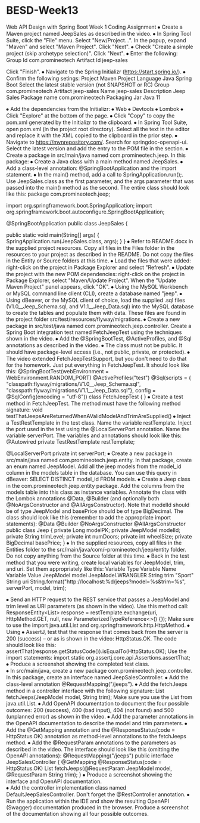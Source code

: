 # BESD-Week13
Web API Design with Spring Boot Week 1 Coding Assignment
⦁	Create a Maven project named JeepSales as described in the video. 
⦁	In Spring Tool Suite, click the "File" menu. Select "New/Project…". In the popup, expand "Maven" and select "Maven Project". Click "Next".
⦁	Check "Create a simple project (skip archetype selection)". Click "Next".
⦁	Enter the following:
Group Id	com.promineotech
Artifact Id	jeep-sales

Click "Finish".
⦁	Navigate to the Spring Initializr (https://start.spring.io/). 
⦁	Confirm the following setings:
Project	Maven Project
Language	Java
Spring Boot	Select the latest stable version (not SNAPSHOT or RC)
Group	com.promineotech
Artifact	jeep-sales
Name	jeep-sales
Description	Jeep Sales
Package name	com.promineotech
Packaging	Jar
Java	11

⦁	Add the dependencies from the Initializr:
⦁	Web
⦁	Devtools
⦁	Lombok
⦁	Click "Explore" at the bottom of the page.
⦁	Click "Copy" to copy the pom.xml generated by the Initializr to the clipboard.
⦁	In Spring Tool Suite, open pom.xml (in the project root directory). Select all the text in the editor and replace it with the XML copied to the clipboard in the prior step.
⦁	Navigate to https://mvnrepository.com/. Search for springdoc-openapi-ui. Select the latest version and add the entry to the POM file in the <dependencies> section.
⦁	Create a package in src/main/java named com.promineotech.jeep. In this package:
⦁	Create a Java class with a main method named JeepSales.
⦁	Add a class-level annotation: @SpringBootApplication and the import statement.
⦁	In the main() method, add a call to SpringApplication.run();. Use JeepSales.class as the first parameter, and the args parameter that was passed into the main() method as the second. The entire class should look like this:
package com.promineotech.jeep;

import org.springframework.boot.SpringApplication;
import org.springframework.boot.autoconfigure.SpringBootApplication;

@SpringBootApplication
public class JeepSales {

  public static void main(String[] args) {
    SpringApplication.run(JeepSales.class, args);
  }
}
⦁	Refer to README.docx in the supplied project resources. Copy all files in the Files folder in the resources to your project as described in the README. Do not copy the files in the Entity or Source folders at this time. 
⦁	Load the files that were added: right-click on the project in Package Explorer and select "Refresh".
⦁	Update the project with the new POM dependencies: right-click on the project in Package Explorer, select "Maven/Update Project". When the "Update Maven Project" panel appears, click "OK".
⦁	Using the MySQL Workbench or MySQL command line client (CLI), create a database named "jeep".
⦁	Using dBeaver, or the MySQL client of choice, load the supplied .sql files (V1.0__Jeep_Schema.sql, and V1.1__Jeep_Data.sql) into the MySQL database to create the tables and populate them with data. These files are found in the project folder src/test/resources/flyway/migrations.
⦁	Create a new package in src/test/java named com.promineotech.jeep.controller. Create a Spring Boot integration test named FetchJeepTest using the techniques shown in the video.
⦁	Add the @SpringBootTest, @ActiveProfiles, and @Sql annotations as described in the video. 
⦁	The class must not be public. It should have package-level access (i.e., not public, private, or protected). 
⦁	The video extended FetchJeepTestSupport, but you don't need to do that for the homework. Just put everything in FetchJeepTest. It should look like this:
@SpringBootTest(webEnvironment = WebEnvironment.RANDOM_PORT)
@ActiveProfiles("test")
@Sql(scripts = {
    "classpath:flyway/migrations/V1.0__Jeep_Schema.sql",
    "classpath:flyway/migrations/V1.1__Jeep_Data.sql"}, 
    config = @SqlConfig(encoding = "utf-8"))
class FetchJeepTest {
}
⦁	Create a test method in FetchJeepTest. The method must have the following method signature:
void testThatJeepsAreReturnedWhenAValidModelAndTrimAreSupplied()
⦁	Inject a TestRestTemplate in the test class. Name the variable restTemplate. Inject the port used in the test using the @LocalServerPort annotation. Name the variable serverPort. The variables and annotations should look like this:
  @Autowired
  private TestRestTemplate restTemplate;
  
  @LocalServerPort
  private int serverPort;
⦁	Create a new package in src/main/java named com.promineotech.jeep.entity.  In that package, create an enum named JeepModel. Add all the jeep models from the model_id column in the models table in the database. You can use this query in dBeaver: SELECT DISTINCT model_id FROM models.
⦁	Create a Jeep class in the com.promineotech.jeep.entity package. Add the columns from the models table into this class as instance variables. Annotate the class with the Lombok annotations @Data, @Builder (and optionally both @NoArgsConstructor and @AllArgsConstructor). Note that modelId should be of type JeepModel and basePrice should be of type BigDecimal. The class should look like this (remember to add the appropriate import statements):
@Data
@Builder
@NoArgsConstructor
@AllArgsConstructor
public class Jeep {
  private Long modelPK;
  private JeepModel modelId;
  private String trimLevel;
  private int numDoors;
  private int wheelSize;
  private BigDecimal basePrice;
}
⦁	In the supplied resources, copy all files in the Entities folder to the src/main/java/com/–promineotech/jeep/entity folder. Do not copy anything from the Source folder at this time.
⦁	Back in the test method that you were writing, create local variables for JeepModel, trim, and uri. Set them appropriately like this:
Variable Type	Variable Name	Variable Value
JeepModel	model	JeepModel.WRANGLER
String	trim	"Sport"
String	uri	String.format("http://localhost:%d/jeeps?model=%s&trim=%s", serverPort, model, trim);

⦁	Send an HTTP request to the REST service that passes a JeepModel and trim level as URI parameters (as shown in the video). Use this method call:
ResponseEntity<List<Jeep>> response = restTemplate.exchange(uri, HttpMethod.GET, null, new ParameterizedTypeReference<>() {});
Make sure to use the import java.util.List and org.springframework.http.HttpMethod.
⦁	Using ⦁	AssertJ, test that the response that comes back from the server is 200 (success) – or as is shown in the video: HttpStatus.OK. The code should look like this:
assertThat(response.getStatusCode()).isEqualTo(HttpStatus.OK);
Use the import statements:
import static org.assertj.core.api.Assertions.assertThat;
⦁	Produce a screenshot showing the completed test class.  
⦁	In src/main/java, create a new package com.promineotech.jeep.controller. In this package, create an interface named JeepSalesController. 
⦁	Add the class-level annotation @RequestMapping("/jeeps").
⦁	Add the fetchJeeps method in a controller interface with the following signature:
List<Jeep> fetchJeeps(JeepModel model, String trim);
Make sure you use the List from java.util.List.
⦁	Add OpenAPI documentation to document the four possible outcomes: 200 (success), 400 (bad input), 404 (not found) and 500 (unplanned error) as shown in the video.
⦁	Add the parameter annotations in the OpenAPI documentation to describe the model and trim parameters.
⦁	Add the @GetMapping annotation and the @ResponseStatus(code = HttpStatus.OK) annotation as method-level annotations to the fetchJeeps method.
⦁	Add the @RequestParam annotations to the parameters as described in the video. The interface should look like this (omitting the OpenAPI annotations):
@RequestMapping("/jeeps")
public interface JeepSalesController {
  @GetMapping
  @ResponseStatus(code = HttpStatus.OK)
  List<Jeep> fetchJeeps(@RequestParam JeepModel model, 
      @RequestParam String trim);
}
⦁	Produce a screenshot showing the interface and OpenAPI documentation.  
⦁	Add the controller implementation class named DefaultJeepSalesController. Don't forget the @RestController annotation.
⦁	Run the application within the IDE and show the resulting OpenAPI (Swagger) documentation produced in the browser. Produce a screenshot of the documentation showing all four possible outcomes.
